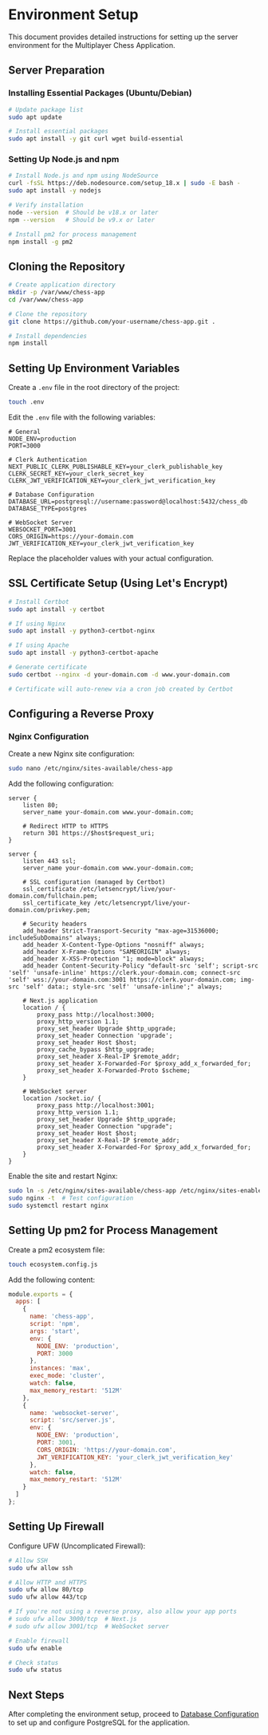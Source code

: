 # Environment Setup

This document provides detailed instructions for setting up the server environment for the Multiplayer Chess Application.

## Server Preparation

### Installing Essential Packages (Ubuntu/Debian)

```bash
# Update package list
sudo apt update

# Install essential packages
sudo apt install -y git curl wget build-essential
```

### Setting Up Node.js and npm

```bash
# Install Node.js and npm using NodeSource
curl -fsSL https://deb.nodesource.com/setup_18.x | sudo -E bash -
sudo apt install -y nodejs

# Verify installation
node --version  # Should be v18.x or later
npm --version   # Should be v9.x or later

# Install pm2 for process management
npm install -g pm2
```

## Cloning the Repository

```bash
# Create application directory
mkdir -p /var/www/chess-app
cd /var/www/chess-app

# Clone the repository
git clone https://github.com/your-username/chess-app.git .

# Install dependencies
npm install
```

## Setting Up Environment Variables

Create a `.env` file in the root directory of the project:

```bash
touch .env
```

Edit the `.env` file with the following variables:

```
# General
NODE_ENV=production
PORT=3000

# Clerk Authentication
NEXT_PUBLIC_CLERK_PUBLISHABLE_KEY=your_clerk_publishable_key
CLERK_SECRET_KEY=your_clerk_secret_key
CLERK_JWT_VERIFICATION_KEY=your_clerk_jwt_verification_key

# Database Configuration
DATABASE_URL=postgresql://username:password@localhost:5432/chess_db
DATABASE_TYPE=postgres

# WebSocket Server
WEBSOCKET_PORT=3001
CORS_ORIGIN=https://your-domain.com
JWT_VERIFICATION_KEY=your_clerk_jwt_verification_key
```

Replace the placeholder values with your actual configuration.

## SSL Certificate Setup (Using Let's Encrypt)

```bash
# Install Certbot
sudo apt install -y certbot

# If using Nginx
sudo apt install -y python3-certbot-nginx

# If using Apache
sudo apt install -y python3-certbot-apache

# Generate certificate
sudo certbot --nginx -d your-domain.com -d www.your-domain.com

# Certificate will auto-renew via a cron job created by Certbot
```

## Configuring a Reverse Proxy

### Nginx Configuration

Create a new Nginx site configuration:

```bash
sudo nano /etc/nginx/sites-available/chess-app
```

Add the following configuration:

```nginx
server {
    listen 80;
    server_name your-domain.com www.your-domain.com;
    
    # Redirect HTTP to HTTPS
    return 301 https://$host$request_uri;
}

server {
    listen 443 ssl;
    server_name your-domain.com www.your-domain.com;
    
    # SSL configuration (managed by Certbot)
    ssl_certificate /etc/letsencrypt/live/your-domain.com/fullchain.pem;
    ssl_certificate_key /etc/letsencrypt/live/your-domain.com/privkey.pem;
    
    # Security headers
    add_header Strict-Transport-Security "max-age=31536000; includeSubDomains" always;
    add_header X-Content-Type-Options "nosniff" always;
    add_header X-Frame-Options "SAMEORIGIN" always;
    add_header X-XSS-Protection "1; mode=block" always;
    add_header Content-Security-Policy "default-src 'self'; script-src 'self' 'unsafe-inline' https://clerk.your-domain.com; connect-src 'self' wss://your-domain.com:3001 https://clerk.your-domain.com; img-src 'self' data:; style-src 'self' 'unsafe-inline';" always;
    
    # Next.js application
    location / {
        proxy_pass http://localhost:3000;
        proxy_http_version 1.1;
        proxy_set_header Upgrade $http_upgrade;
        proxy_set_header Connection 'upgrade';
        proxy_set_header Host $host;
        proxy_cache_bypass $http_upgrade;
        proxy_set_header X-Real-IP $remote_addr;
        proxy_set_header X-Forwarded-For $proxy_add_x_forwarded_for;
        proxy_set_header X-Forwarded-Proto $scheme;
    }
    
    # WebSocket server
    location /socket.io/ {
        proxy_pass http://localhost:3001;
        proxy_http_version 1.1;
        proxy_set_header Upgrade $http_upgrade;
        proxy_set_header Connection "upgrade";
        proxy_set_header Host $host;
        proxy_set_header X-Real-IP $remote_addr;
        proxy_set_header X-Forwarded-For $proxy_add_x_forwarded_for;
    }
}
```

Enable the site and restart Nginx:

```bash
sudo ln -s /etc/nginx/sites-available/chess-app /etc/nginx/sites-enabled/
sudo nginx -t  # Test configuration
sudo systemctl restart nginx
```

## Setting Up pm2 for Process Management

Create a pm2 ecosystem file:

```bash
touch ecosystem.config.js
```

Add the following content:

```javascript
module.exports = {
  apps: [
    {
      name: 'chess-app',
      script: 'npm',
      args: 'start',
      env: {
        NODE_ENV: 'production',
        PORT: 3000
      },
      instances: 'max',
      exec_mode: 'cluster',
      watch: false,
      max_memory_restart: '512M'
    },
    {
      name: 'websocket-server',
      script: 'src/server.js',
      env: {
        NODE_ENV: 'production',
        PORT: 3001,
        CORS_ORIGIN: 'https://your-domain.com',
        JWT_VERIFICATION_KEY: 'your_clerk_jwt_verification_key'
      },
      watch: false,
      max_memory_restart: '512M'
    }
  ]
};
```

## Setting Up Firewall

Configure UFW (Uncomplicated Firewall):

```bash
# Allow SSH
sudo ufw allow ssh

# Allow HTTP and HTTPS
sudo ufw allow 80/tcp
sudo ufw allow 443/tcp

# If you're not using a reverse proxy, also allow your app ports
# sudo ufw allow 3000/tcp  # Next.js
# sudo ufw allow 3001/tcp  # WebSocket server

# Enable firewall
sudo ufw enable

# Check status
sudo ufw status
```

## Next Steps

After completing the environment setup, proceed to [Database Configuration](database-configuration.md) to set up and configure PostgreSQL for the application.